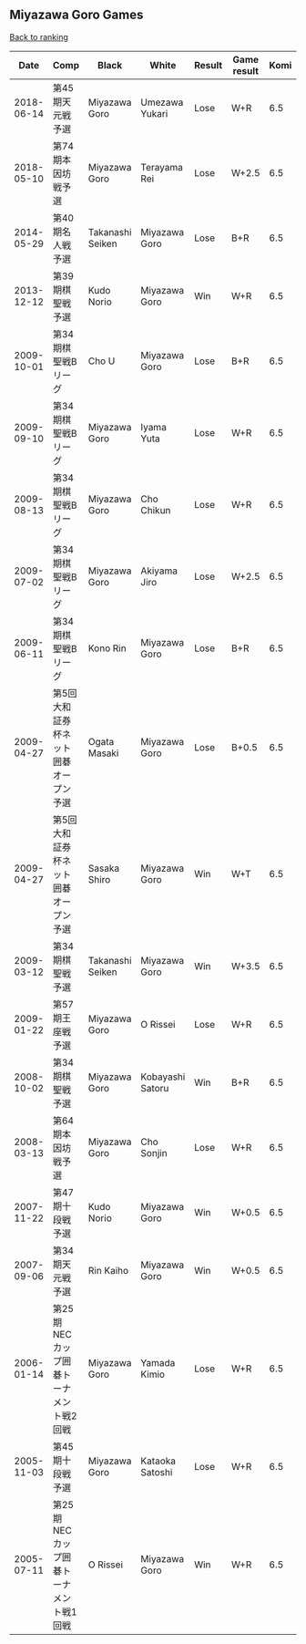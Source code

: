 ## Miyazawa Goro Games

[Back to ranking](../../index.md)




| **Date** | **Comp** | **Black** | **White** | **Result** | **Game result** | **Komi** | **Rating** | **Diff** | 
| --- | --- | --- | --- | --- | --- | --- | --- | --- |
| 2018-06-14 | 第45期天元戦予選 | Miyazawa Goro | Umezawa Yukari | Lose | W+R | 6.5 | 2531.0 | -154.0 | 
| 2018-05-10 | 第74期本因坊戦予選 | Miyazawa Goro | Terayama Rei | Lose | W+2.5 | 6.5 | 2685.0 | 371.0 | 
| 2014-05-29 | 第40期名人戦予選 | Takanashi Seiken | Miyazawa Goro | Lose | B+R | 6.5 | 2314.0 | 1961.0 | 
| 2013-12-12 | 第39期棋聖戦予選 | Kudo Norio | Miyazawa Goro | Win | W+R | 6.5 | 353.0 | -2385.0 | 
| 2009-10-01 | 第34期棋聖戦Bリーグ | Cho U | Miyazawa Goro | Lose | B+R | 6.5 | 2738.0 | -55.0 | 
| 2009-09-10 | 第34期棋聖戦Bリーグ | Miyazawa Goro | Iyama Yuta | Lose | W+R | 6.5 | 2793.0 | 24.0 | 
| 2009-08-13 | 第34期棋聖戦Bリーグ | Miyazawa Goro | Cho Chikun | Lose | W+R | 6.5 | 2769.0 | -67.0 | 
| 2009-07-02 | 第34期棋聖戦Bリーグ | Miyazawa Goro | Akiyama Jiro | Lose | W+2.5 | 6.5 | 2836.0 | 53.0 | 
| 2009-06-11 | 第34期棋聖戦Bリーグ | Kono Rin | Miyazawa Goro | Lose | B+R | 6.5 | 2783.0 | -93.0 | 
| 2009-04-27 | 第5回大和証券杯ネット囲碁オープン予選 | Ogata Masaki | Miyazawa Goro | Lose | B+0.5 | 6.5 | 2876.0 | 0.0 | 
| 2009-04-27 | 第5回大和証券杯ネット囲碁オープン予選 | Sasaka Shiro | Miyazawa Goro | Win | W+T | 6.5 | 2876.0 | 86.0 | 
| 2009-03-12 | 第34期棋聖戦予選 | Takanashi Seiken | Miyazawa Goro | Win | W+3.5 | 6.5 | 2790.0 | 142.0 | 
| 2009-01-22 | 第57期王座戦予選 | Miyazawa Goro | O Rissei | Lose | W+R | 6.5 | 2648.0 | -373.0 | 
| 2008-10-02 | 第34期棋聖戦予選 | Miyazawa Goro | Kobayashi Satoru | Win | B+R | 6.5 | 3021.0 | 802.0 | 
| 2008-03-13 | 第64期本因坊戦予選 | Miyazawa Goro | Cho Sonjin | Lose | W+R | 6.5 | 2219.0 | -44.0 | 
| 2007-11-22 | 第47期十段戦予選 | Kudo Norio | Miyazawa Goro | Win | W+0.5 | 6.5 | 2263.0 | -96.0 | 
| 2007-09-06 | 第34期天元戦予選 | Rin Kaiho | Miyazawa Goro | Win | W+0.5 | 6.5 | 2359.0 | -735.0 | 
| 2006-01-14 | 第25期NECカップ囲碁トーナメント戦2回戦 | Miyazawa Goro | Yamada Kimio | Lose | W+R | 6.5 | 3094.0 | 186.0 | 
| 2005-11-03 | 第45期十段戦予選 | Miyazawa Goro | Kataoka Satoshi | Lose | W+R | 6.5 | 2908.0 | 24.0 | 
| 2005-07-11 | 第25期NECカップ囲碁トーナメント戦1回戦 | O Rissei | Miyazawa Goro | Win | W+R | 6.5 | 2884.0 | missing |




